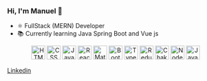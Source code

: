 ### Hi, I'm Manuel 👋

- ⚛ FullStack (MERN) Developer
- 📚 Currently learning Java Spring Boot and Vue js 

<div style="display: inline;">


</div> 

  




<div  align="center" style="display: block;">

<img src="https://user-images.githubusercontent.com/34150608/213845069-927503d9-3b97-40eb-bd6f-c25da054a9fe.png" title="HTML" width="32"/>
  
<img src="https://user-images.githubusercontent.com/34150608/213845107-1850516f-b7d7-43ea-b159-9bd28ad17d37.png" title="CSS"  width="32"/>
  
<img src="https://user-images.githubusercontent.com/34150608/213844921-05968cf7-4b37-4395-a949-1378dc67dbac.png" title="Javascript" width="32"/>

<img src="https://user-images.githubusercontent.com/34150608/213844987-51cb167b-34e1-4e14-9cbd-14ec929d8816.png" title="React" width="32"/>
<img src="https://user-images.githubusercontent.com/34150608/213877236-56530e45-d904-4631-a776-5c5d9a8a4abb.png" title="Material UI"  width="32"/>
<img src="https://user-images.githubusercontent.com/34150608/213877322-d4441f32-95ff-4bba-8b73-daf9e67c393f.png" title="Bootstrap"  width="32"/>

<img src="https://user-images.githubusercontent.com/34150608/213877689-1f97f569-923c-4749-bbd4-5eab3ecc0a15.png"  title="Typescript" width="32"/>
<img src="https://user-images.githubusercontent.com/34150608/213879021-1cd02456-dca0-4c02-a5d9-656ddb4be4c9.png" title="Redux"  width="32"/>
 
<img src="https://user-images.githubusercontent.com/34150608/213894326-5c84377c-264f-4dda-b980-7774e6926ea3.png" title="Chakra UI"  width="32"/>


<img src="https://user-images.githubusercontent.com/34150608/214374727-6a38265d-d7db-4c79-8733-a771471603c9.svg" title="Node JS"  width="32"/>


  <img src="https://user-images.githubusercontent.com/34150608/214375022-f2a55959-2684-4406-9ead-a85b6a88173e.png" title="Java"  width="32"/>
</div>
  
[Linkedin](https://www.linkedin.com/in/manuel-torrado-ab7774162/)  
  
<!--
**ManuTorrado/ManuTorrado** is a ✨ _special_ ✨ repository because its `README.md` (this file) appears on your GitHub profile.

Here are some ideas to get you started:

- 🔭 I’m currently working on ...
- 🌱 I’m currently learning ...
- 👯 I’m looking to collaborate on ...
- 🤔 I’m looking for help with ...
- 💬 Ask me about ...
- 📫 How to reach me: ...
- 😄 Pronouns: ...
- ⚡ Fun fact: ...
-->
